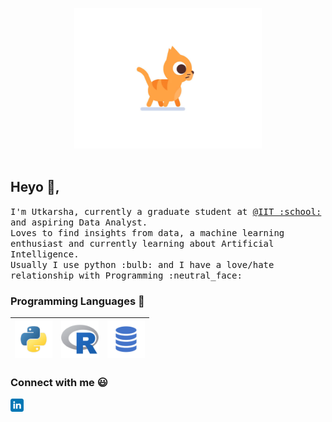 

<!--
**UtkarshaVidhale/UtkarshaVidhale** is a ✨ _special_ ✨ repository because its `README.md` (this file) appears on your GitHub profile.

Here are some ideas to get you started:

🔭 I’m currently working on ...
- 🌱 I’m currently learning ...
- 👯 I’m looking to collaborate on ...
- 🤔 I’m looking for help with ...
- 💬 Ask me about ...
- 📫 How to reach me: ...
- 😄 Pronouns: ...
- ⚡ Fun fact: ...
-->
 

<p align="center">
  <img src="https://github.com/UtkarshaVidhale/UtkarshaVidhale/blob/main/github.gif" width=300>
  <br><br>
  
  
  ## Heyo :wave:,
  <samp>
    I'm Utkarsha, currently a graduate student at <a href="https://www.iit.edu/">@IIT :school: </a> and aspiring Data Analyst. 
     <br/> 
       Loves to find insights from data, a machine learning enthusiast and currently learning about Artificial Intelligence. 
        <br/>
    Usually I use python :bulb: and I have a love/hate relationship with Programming :neutral_face:
        
  </samp>
</p>

### Programming Languages  :rocket:
|<img src="https://github.com/UtkarshaVidhale/UtkarshaVidhale/blob/main/python.png" width=60> | <img src="https://github.com/UtkarshaVidhale/UtkarshaVidhale/blob/main/r.png" width=60> | <img src="https://github.com/UtkarshaVidhale/UtkarshaVidhale/blob/main/sql.png" width=60> |
|:---:|:---:|:---:|

### Connect with me :smiley:
<a href="https://www.linkedin.com/in/utkarshavidhale/">
  <img align="left" alt="Utkarsha Vidhale Linkdin" width="21px" src="https://raw.githubusercontent.com/edent/SuperTinyIcons/099dc12b59179d07d534069bc8551718f786d91a/images/svg/linkedin.svg" />
</a>



   



<!--   -->

